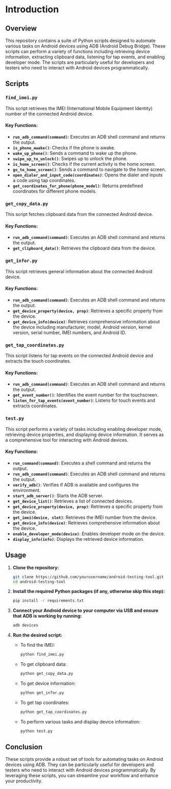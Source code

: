 # Introduction

## Overview

This repository contains a suite of Python scripts designed to automate various tasks on Android devices using ADB (Android Debug Bridge). These scripts can perform a variety of functions including retrieving device information, extracting clipboard data, listening for tap events, and enabling developer mode. The scripts are particularly useful for developers and testers who need to interact with Android devices programmatically.

## Scripts

### `find_imei.py`

This script retrieves the IMEI (International Mobile Equipment Identity) number of the connected Android device.

#### Key Functions:
- **`run_adb_command(command)`**: Executes an ADB shell command and returns the output.
- **`is_phone_awake()`**: Checks if the phone is awake.
- **`wake_up_phone()`**: Sends a command to wake up the phone.
- **`swipe_up_to_unlock()`**: Swipes up to unlock the phone.
- **`is_home_screen()`**: Checks if the current activity is the home screen.
- **`go_to_home_screen()`**: Sends a command to navigate to the home screen.
- **`open_dialer_and_input_code(coordinates)`**: Opens the dialer and inputs a code using tap coordinates.
- **`get_coordinates_for_phone(phone_model)`**: Returns predefined coordinates for different phone models.

### `get_copy_data.py`

This script fetches clipboard data from the connected Android device.

#### Key Functions:
- **`run_adb_command(command)`**: Executes an ADB shell command and returns the output.
- **`get_clipboard_data()`**: Retrieves the clipboard data from the device.

### `get_infor.py`

This script retrieves general information about the connected Android device.

#### Key Functions:
- **`run_adb_command(command)`**: Executes an ADB shell command and returns the output.
- **`get_device_property(device, prop)`**: Retrieves a specific property from the device.
- **`get_device_info(device)`**: Retrieves comprehensive information about the device including manufacturer, model, Android version, kernel version, serial number, IMEI numbers, and Android ID.

### `get_tap_coordinates.py`

This script listens for tap events on the connected Android device and extracts the touch coordinates.

#### Key Functions:
- **`run_adb_command(command)`**: Executes an ADB shell command and returns the output.
- **`get_event_number()`**: Identifies the event number for the touchscreen.
- **`listen_for_tap_events(event_number)`**: Listens for touch events and extracts coordinates.

### `test.py`

This script performs a variety of tasks including enabling developer mode, retrieving device properties, and displaying device information. It serves as a comprehensive tool for interacting with Android devices.

#### Key Functions:
- **`run_command(command)`**: Executes a shell command and returns the output.
- **`run_adb_command(command)`**: Executes an ADB shell command and returns the output.
- **`verify_adb()`**: Verifies if ADB is available and configures the environment.
- **`start_adb_server()`**: Starts the ADB server.
- **`get_device_list()`**: Retrieves a list of connected devices.
- **`get_device_property(device, prop)`**: Retrieves a specific property from the device.
- **`get_imei(device, slot)`**: Retrieves the IMEI number from the device.
- **`get_device_info(device)`**: Retrieves comprehensive information about the device.
- **`enable_developer_mode(device)`**: Enables developer mode on the device.
- **`display_info(info)`**: Displays the retrieved device information.

## Usage

1. **Clone the repository:**

    ```sh
    git clone https://github.com/yourusername/android-testing-tool.git
    cd android-testing-tool
    ```

2. **Install the required Python packages (if any, otherwise skip this step):**

    ```sh
    pip install -r requirements.txt
    ```

3. **Connect your Android device to your computer via USB and ensure that ADB is working by running:**

    ```sh
    adb devices
    ```

4. **Run the desired script:**

    - To find the IMEI:

        ```sh
        python find_imei.py
        ```

    - To get clipboard data:

        ```sh
        python get_copy_data.py
        ```

    - To get device information:

        ```sh
        python get_infor.py
        ```

    - To get tap coordinates:

        ```sh
        python get_tap_coordinates.py
        ```

    - To perform various tasks and display device information:

        ```sh
        python test.py
        ```

## Conclusion

These scripts provide a robust set of tools for automating tasks on Android devices using ADB. They can be particularly useful for developers and testers who need to interact with Android devices programmatically. By leveraging these scripts, you can streamline your workflow and enhance your productivity.

